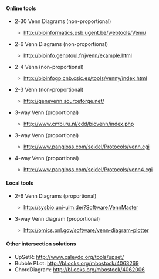 
#### Online tools

* 2-30 Venn Diagrams (non-proportional)
	* http://bioinformatics.psb.ugent.be/webtools/Venn/

* 2-6 Venn Diagrams (non-proportional)
    * http://bioinfo.genotoul.fr/jvenn/example.html	

* 2-4 Venn (non-proportional)
	* http://bioinfogp.cnb.csic.es/tools/venny/index.html

* 2-3 Venn (non-proportional)
	* http://genevenn.sourceforge.net/

* 3-way Venn (proportional)
	* http://www.cmbi.ru.nl/cdd/biovenn/index.php

* 3-way Venn (proportional)
	* http://www.pangloss.com/seidel/Protocols/venn.cgi

* 4-way Venn (proportional)
	* http://www.pangloss.com/seidel/Protocols/venn4.cgi

#### Local tools

* 2-6 Venn Diagrams (proportional)
	* http://sysbio.uni-ulm.de/?Software:VennMaster

* 3-way Venn diagram (proportional)
	* http://omics.pnl.gov/software/venn-diagram-plotter

#### Other intersection solutions

* UpSetR: http://www.caleydo.org/tools/upset/
* Bubble PLot: http://bl.ocks.org/mbostock/4063269
* ChordDiagram: http://bl.ocks.org/mbostock/4062006


